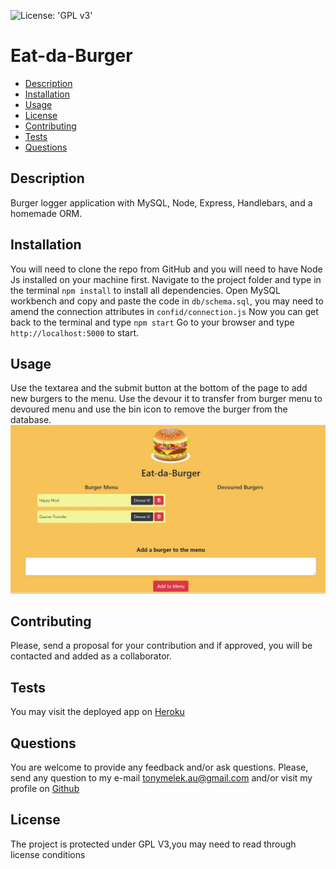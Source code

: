 ![License: 'GPL v3'](https://img.shields.io/badge/License-GPLv3-blue.svg)
# Eat-da-Burger
* [Description](#description)
* [Installation](#installation)
* [Usage](#usage)
* [License](#license)
* [Contributing](#contributing)
* [Tests](#tests)
* [Questions](#questions)
## Description
Burger logger application with MySQL, Node, Express, Handlebars, and a homemade ORM.
## Installation
You will need to clone the repo from GitHub and  you will need to have Node Js installed on your machine first. Navigate to the project folder and type in the terminal `npm install` to install all dependencies.
Open MySQL workbench and copy and paste the code in `db/schema.sql`, you may need to amend the connection attributes in `confid/connection.js`
Now you can get back to the terminal and type `npm start` 
Go to your browser and type `http://localhost:5000` to start.
## Usage
Use the textarea and the submit button at the bottom of the page to add new burgers to the menu.
Use the devour it to transfer from burger menu to devoured menu and use the bin icon to remove the burger from the database.
![Eat-da_Burger](public\assets\img\screenshot.JPG)
## Contributing
Please, send a proposal for your contribution and if approved, you will be contacted and added as a collaborator.
## Tests
You may visit the deployed app on [Heroku](https://eat-da-burger-tony.herokuapp.com)
## Questions
You are welcome to provide any feedback and/or ask questions.
Please, send any question to my e-mail [tonymelek.au@gmail.com](mailto:tonymelek.au@gmail.com) and/or visit my profile on [Github](https://github.com/tonymelek)

## License
The project is protected under GPL V3,you may need to read through license conditions